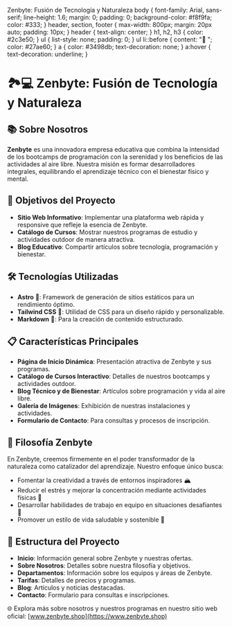   Zenbyte: Fusión de Tecnología y Naturaleza body { font-family: Arial, sans-serif; line-height: 1.6; margin: 0; padding: 0; background-color: #f8f9fa; color: #333; } header, section, footer { max-width: 800px; margin: 20px auto; padding: 10px; } header { text-align: center; } h1, h2, h3 { color: #2c3e50; } ul { list-style: none; padding: 0; } ul li::before { content: "🔹 "; color: #27ae60; } a { color: #3498db; text-decoration: none; } a:hover { text-decoration: underline; }

🏞️💻 Zenbyte: Fusión de Tecnología y Naturaleza
================================================

📚 Sobre Nosotros
-----------------

**Zenbyte** es una innovadora empresa educativa que combina la intensidad de los bootcamps de programación con la serenidad y los beneficios de las actividades al aire libre. Nuestra misión es formar desarrolladores integrales, equilibrando el aprendizaje técnico con el bienestar físico y mental.

🎯 Objetivos del Proyecto
-------------------------

*   **Sitio Web Informativo**: Implementar una plataforma web rápida y responsive que refleje la esencia de Zenbyte.
*   **Catálogo de Cursos**: Mostrar nuestros programas de estudio y actividades outdoor de manera atractiva.
*   **Blog Educativo**: Compartir artículos sobre tecnología, programación y bienestar.

🛠️ Tecnologías Utilizadas
--------------------------

*   **Astro** 🚀: Framework de generación de sitios estáticos para un rendimiento óptimo.
*   **Tailwind CSS** 🎨: Utilidad de CSS para un diseño rápido y personalizable.
*   **Markdown** 📝: Para la creación de contenido estructurado.

📋 Características Principales
------------------------------

*   **Página de Inicio Dinámica**: Presentación atractiva de Zenbyte y sus programas.
*   **Catálogo de Cursos Interactivo**: Detalles de nuestros bootcamps y actividades outdoor.
*   **Blog Técnico y de Bienestar**: Artículos sobre programación y vida al aire libre.
*   **Galería de Imágenes**: Exhibición de nuestras instalaciones y actividades.
*   **Formulario de Contacto**: Para consultas y procesos de inscripción.

🌱 Filosofía Zenbyte
--------------------

En Zenbyte, creemos firmemente en el poder transformador de la naturaleza como catalizador del aprendizaje. Nuestro enfoque único busca:

*   Fomentar la creatividad a través de entornos inspiradores 🏔️
*   Reducir el estrés y mejorar la concentración mediante actividades físicas 🧘
*   Desarrollar habilidades de trabajo en equipo en situaciones desafiantes 🤝
*   Promover un estilo de vida saludable y sostenible 🌿

🚀 Estructura del Proyecto
--------------------------

*   **Inicio**: Información general sobre Zenbyte y nuestras ofertas.
*   **Sobre Nosotros**: Detalles sobre nuestra filosofía y objetivos.
*   **Departamentos**: Información sobre los equipos y áreas de Zenbyte.
*   **Tarifas**: Detalles de precios y programas.
*   **Blog**: Artículos y noticias destacadas.
*   **Contacto**: Formulario para consultas e inscripciones.

🌐 Explora más sobre nosotros y nuestros programas en nuestro sitio web oficial: [www.zenbyte.shop](https://www.zenbyte.shop)
